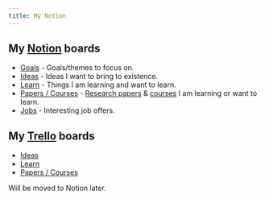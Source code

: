 ```yaml
---
title: My Notion
---
```


## My [Notion](../tools/notion.md) boards

- [Goals](https://nikiv.notion.site/) - Goals/themes to focus on.
- [Ideas](https://www.notion.so/nikiv/Ideas-0b5a4e8a88f34fe29a1f33dad02e5332) - Ideas I want to bring to existence.
- [Learn](https://www.notion.so/nikiv/Learn-05c0eac7be904e0da89cd8a3bf7ab509) - Things I am learning and want to learn.
- [Papers / Courses](https://www.notion.so/nikiv/Papers-Courses-8f00c7c500d5460490a5800c5d5db431) - [Research papers](../research-papers/research-papers.md) & [courses](../courses/courses.md) I am learning or want to learn.
- [Jobs](https://www.notion.so/nikiv/Jobs-8f4225788b144da49a0c2ee37576507c) - Interesting job offers.

## My [Trello](https://trello.com/nikivi) boards

- [Ideas](https://trello.com/b/alB1ryRP)
- [Learn](https://trello.com/b/cu32qF3q)
- [Papers / Courses](https://trello.com/b/EKl1Ie3q)

Will be moved to Notion later.
